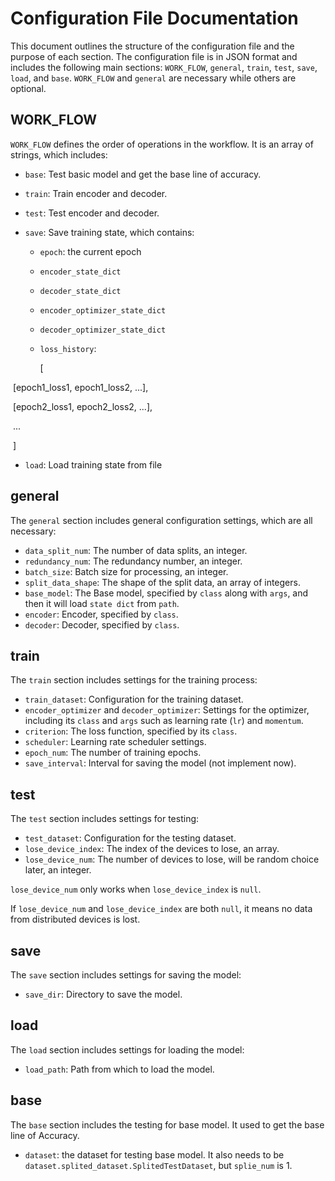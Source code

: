 # Configuration File Documentation

This document outlines the structure of the configuration file and the purpose of each section. The configuration file is in JSON format and includes the following main sections: `WORK_FLOW`, `general`, `train`, `test`, `save`, `load`, and `base`. `WORK_FLOW` and `general` are necessary while others are optional.

## WORK_FLOW
`WORK_FLOW` defines the order of operations in the workflow. It is an array of strings, which includes:
- `base`: Test basic model and get the base line of accuracy.

- `train`: Train encoder and decoder.

- `test`: Test encoder and decoder.

- `save`: Save training state, which contains:
  - `epoch`: the current epoch
  
  - `encoder_state_dict`
  
  - `decoder_state_dict`
  
  - `encoder_optimizer_state_dict`
  
  - `decoder_optimizer_state_dict`
  
  - `loss_history`: 
  
    [

​			[epoch1_loss1, epoch1_loss2, ...], 

​			[epoch2_loss1, epoch2_loss2, ...], 

​			...

​		]

- `load`: Load training state from file

## general
The `general` section includes general configuration settings, which are all necessary:
- `data_split_num`: The number of data splits, an integer.
- `redundancy_num`: The redundancy number, an integer.
- `batch_size`: Batch size for processing, an integer.
- `split_data_shape`: The shape of the split data, an array of integers.
- `base_model`: The Base model, specified by `class` along with `args`, and then it will load `state dict` from `path`.
- `encoder`: Encoder, specified by `class`.
- `decoder`: Decoder, specified by `class`.

## train
The `train` section includes settings for the training process:
- `train_dataset`: Configuration for the training dataset.
- `encoder_optimizer` and `decoder_optimizer`: Settings for the optimizer, including its `class` and `args` such as learning rate (`lr`) and `momentum`.
- `criterion`: The loss function, specified by its `class`.
- `scheduler`: Learning rate scheduler settings.
- `epoch_num`: The number of training epochs.
- `save_interval`: Interval for saving the model (not implement now).

## test
The `test` section includes settings for testing:
- `test_dataset`: Configuration for the testing dataset.
- `lose_device_index`: The index of the devices to lose, an array.
- `lose_device_num`: The number of devices to lose, will be random choice later, an integer.

`lose_device_num` only works when `lose_device_index` is `null`.

If `lose_device_num`  and `lose_device_index` are both `null`, it means no data from distributed devices is lost.

## save
The `save` section includes settings for saving the model:
- `save_dir`: Directory to save the model.

## load
The `load` section includes settings for loading the model:
- `load_path`: Path from which to load the model.

## base
The `base` section includes the testing for base model. It used to get the base line of Accuracy.

+ `dataset`: the dataset for testing base model. It also needs to be `dataset.splited_dataset.SplitedTestDataset`, but `splie_num` is 1.